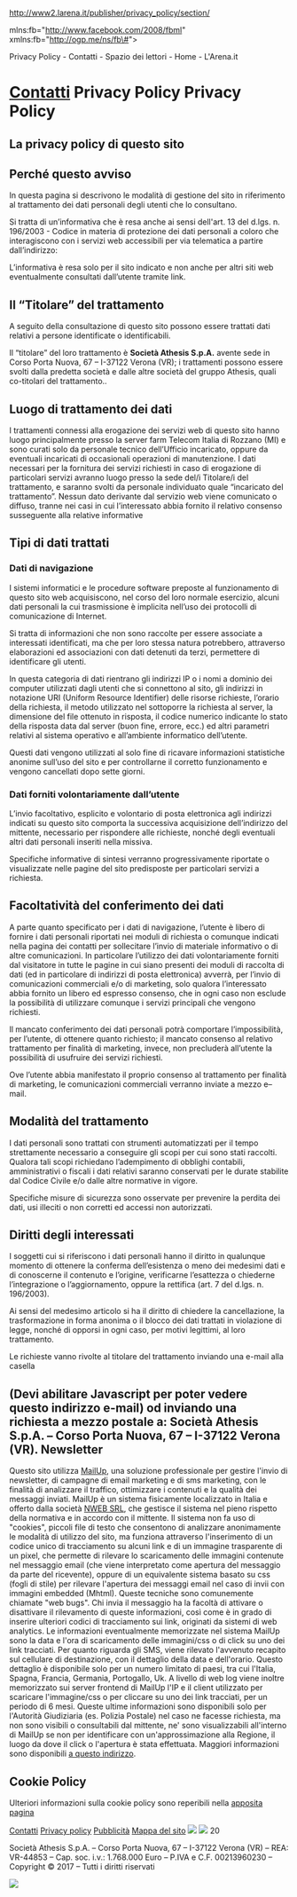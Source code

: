 http://www2.larena.it/publisher/privacy_policy/section/

mlns:fb="http://www.facebook.com/2008/fbml" xmlns:fb="http://ogp.me/ns/fb\#"&gt;

Privacy Policy - Contatti - Spazio dei lettori - Home - L'Arena.it

<a href="/" class="v3_lightbox-navigator-logo v3_lightbox-navigator-logo-are"></a> <a href="/publisher/contatti/section/" class="v3_lightbox-navigator-father">Contatti</a> <span class="v3_lightbox-navigator-son">Privacy Policy</span>
Privacy Policy
==============

La privacy policy di questo sito
--------------------------------

Perché questo avviso
--------------------

In questa pagina si descrivono le modalità di gestione del sito in riferimento al trattamento dei dati personali degli utenti che lo consultano.

Si tratta di un’informativa che è resa anche ai sensi dell'art. 13 del d.lgs. n. 196/2003 - Codice in materia di protezione dei dati personali a coloro che interagiscono con i servizi web accessibili per via telematica a partire dall’indirizzo:

L’informativa è resa solo per il sito indicato e non anche per altri siti web eventualmente consultati dall’utente tramite link.

Il “Titolare” del trattamento
-----------------------------

A seguito della consultazione di questo sito possono essere trattati dati relativi a persone identificate o identificabili.

Il “titolare” del loro trattamento è **Società Athesis S.p.A.** avente sede in Corso Porta Nuova, 67 – I-37122 Verona (VR); i trattamenti possono essere svolti dalla predetta società e dalle altre società del gruppo Athesis, quali co-titolari del trattamento..

Luogo di trattamento dei dati
-----------------------------

I trattamenti connessi alla erogazione dei servizi web di questo sito hanno luogo principalmente presso la server farm Telecom Italia di Rozzano (MI) e sono curati solo da personale tecnico dell’Ufficio incaricato, oppure da eventuali incaricati di occasionali operazioni di manutenzione. I dati necessari per la fornitura dei servizi richiesti in caso di erogazione di particolari servizi avranno luogo presso la sede del/i Titolare/i del trattamento, e saranno svolti da personale individuato quale “incaricato del trattamento”. Nessun dato derivante dal servizio web viene comunicato o diffuso, tranne nei casi in cui l’interessato abbia fornito il relativo consenso susseguente alla relative informative

Tipi di dati trattati
---------------------

### Dati di navigazione

I sistemi informatici e le procedure software preposte al funzionamento di questo sito web acquisiscono, nel corso del loro normale esercizio, alcuni dati personali la cui trasmissione è implicita nell’uso dei protocolli di comunicazione di Internet.

Si tratta di informazioni che non sono raccolte per essere associate a interessati identificati, ma che per loro stessa natura potrebbero, attraverso elaborazioni ed associazioni con dati detenuti da terzi, permettere di identificare gli utenti.

In questa categoria di dati rientrano gli indirizzi IP o i nomi a dominio dei computer utilizzati dagli utenti che si connettono al sito, gli indirizzi in notazione URI (Uniform Resource Identifier) delle risorse richieste, l’orario della richiesta, il metodo utilizzato nel sottoporre la richiesta al server, la dimensione del file ottenuto in risposta, il codice numerico indicante lo stato della risposta data dal server (buon fine, errore, ecc.) ed altri parametri relativi al sistema operativo e all’ambiente informatico dell’utente.

Questi dati vengono utilizzati al solo fine di ricavare informazioni statistiche anonime sull’uso del sito e per controllarne il corretto funzionamento e vengono cancellati dopo sette giorni.

### Dati forniti volontariamente dall’utente

L’invio facoltativo, esplicito e volontario di posta elettronica agli indirizzi indicati su questo sito comporta la successiva acquisizione dell’indirizzo del mittente, necessario per rispondere alle richieste, nonché degli eventuali altri dati personali inseriti nella missiva.

Specifiche informative di sintesi verranno progressivamente riportate o visualizzate nelle pagine del sito predisposte per particolari servizi a richiesta.

Facoltatività del conferimento dei dati
---------------------------------------

A parte quanto specificato per i dati di navigazione, l’utente è libero di fornire i dati personali riportati nei moduli di richiesta o comunque indicati nella pagina dei contatti per sollecitare l’invio di materiale informativo o di altre comunicazioni. In particolare l’utilizzo dei dati volontariamente forniti dal visitatore in tutte le pagine in cui siano presenti dei moduli di raccolta di dati (ed in particolare di indirizzi di posta elettronica) avverrà, per l’invio di comunicazioni commerciali e/o di marketing, solo qualora l’interessato abbia fornito un libero ed espresso consenso, che in ogni caso non esclude la possibilità di utilizzare comunque i servizi principali che vengono richiesti.

Il mancato conferimento dei dati personali potrà comportare l’impossibilità, per l’utente, di ottenere quanto richiesto; il mancato consenso al relativo trattamento per finalità di marketing, invece, non precluderà all’utente la possibilità di usufruire dei servizi richiesti.

Ove l’utente abbia manifestato il proprio consenso al trattamento per finalità di marketing, le comunicazioni commerciali verranno inviate a mezzo e–mail.

Modalità del trattamento
------------------------

I dati personali sono trattati con strumenti automatizzati per il tempo strettamente necessario a conseguire gli scopi per cui sono stati raccolti. Qualora tali scopi richiedano l’adempimento di obblighi contabili, amministrativi o fiscali i dati relativi saranno conservati per le durate stabilite dal Codice Civile e/o dalle altre normative in vigore.

Specifiche misure di sicurezza sono osservate per prevenire la perdita dei dati, usi illeciti o non corretti ed accessi non autorizzati.

Diritti degli interessati
-------------------------

I soggetti cui si riferiscono i dati personali hanno il diritto in qualunque momento di ottenere la conferma dell’esistenza o meno dei medesimi dati e di conoscerne il contenuto e l’origine, verificarne l’esattezza o chiederne l’integrazione o l’aggiornamento, oppure la rettifica (art. 7 del d.lgs. n. 196/2003).

Ai sensi del medesimo articolo si ha il diritto di chiedere la cancellazione, la trasformazione in forma anonima o il blocco dei dati trattati in violazione di legge, nonché di opporsi in ogni caso, per motivi legittimi, al loro trattamento.

Le richieste vanno rivolte al titolare del trattamento inviando una e-mail alla casella

(Devi abilitare Javascript per poter vedere questo indirizzo e-mail)
od inviando una richiesta a mezzo postale a: **Società Athesis S.p.A. – Corso Porta Nuova, 67 – I-37122 Verona (VR)**.
Newsletter
----------

Questo sito utilizza [MailUp](http://www.mailup.it), una soluzione professionale per gestire l'invio di newsletter, di campagne di email marketing e di sms marketing, con le finalità di analizzare il traffico, ottimizzare i contenuti e la qualità dei messaggi inviati. MailUp è un sistema fisicamente localizzato in Italia e offerto dalla società [NWEB SRL](http://www.nweb.it), che gestisce il sistema nel pieno rispetto della normativa e in accordo con il mittente. Il sistema non fa uso di "cookies", piccoli file di testo che consentono di analizzare anonimamente le modalità di utilizzo del sito, ma funziona attraverso l'inserimento di un codice unico di tracciamento su alcuni link e di un immagine trasparente di un pixel, che permette di rilevare lo scaricamento delle immagini contenute nel messaggio email (che viene interpretato come apertura del messaggio da parte del ricevente), oppure di un equivalente sistema basato su css (fogli di stile) per rilevare l'apertura dei messaggi email nel caso di invii con immagini embedded (Mhtml). Queste tecniche sono comunemente chiamate "web bugs". Chi invia il messaggio ha la facoltà di attivare o disattivare il rilevamento di queste informazioni, così come è in grado di inserire ulteriori codici di tracciamento sui link, originati da sistemi di web analytics. Le informazioni eventualmente memorizzate nel sistema MailUp sono la data e l'ora di scaricamento delle immagini/css o di click su uno dei link tracciati. Per quanto riguarda gli SMS, viene rilevato l'avvenuto recapito sul cellulare di destinazione, con il dettaglio della data e dell'orario. Questo dettaglio è disponibile solo per un numero limitato di paesi, tra cui l'Italia, Spagna, Francia, Germania, Portogallo, Uk. A livello di web log viene inoltre memorizzato sui server frontend di MailUp l'IP e il client utilizzato per scaricare l'immagine/css o per cliccare su uno dei link tracciati, per un periodo di 6 mesi. Queste ultime informazioni sono disponibili solo per l'Autorità Giudiziaria (es. Polizia Postale) nel caso ne facesse richiesta, ma non sono visibili o consultabili dal mittente, ne' sono visualizzabili all'interno di MailUp se non per identificare con un'approssimazione alla Regione, il luogo da dove il click o l'apertura è stata effettuata. Maggiori informazioni sono disponibili [a questo indirizzo](http://www.mailup.it/informativa-privacy-policy-antispam-d79.htm).

Cookie Policy
-------------

Ulteriori informazioni sulla cookie policy sono reperibili nella [apposita pagina](/publisher/privacy_cookie/section/)

[Contatti](/publisher/contatti/section/) [Privacy policy](/publisher/privacy_policy/section/) [Pubblicità](http://www.publiadige.it/stories/Sede%20e%20filiali/183659_verona_sede/) [Mappa del sito](http://www.larena.it/publisher/mappa_del_sito/section/)
<img src="http://media.larena.it/media/siti/quotidiani_web-v3/images/pixel.gif" class="lazy" />
![](http://media.larena.it/media/siti/quotidiani_web-v3/images/logos/footer.jpg)
20

Società Athesis S.p.A. – Corso Porta Nuova, 67 – I-37122 Verona (VR) – REA: VR-44853 – Cap. soc. i.v.: 1.768.000 Euro – P.IVA e C.F. 00213960230 – Copyright © 2017 – Tutti i diritti riservati

![](//secure-it.imrworldwide.com/cgi-bin/m?ci=athesis-it&cg=0)
